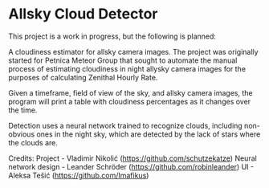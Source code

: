 # Allsky Cloud Detector
This project is a work in progress, but the following is planned:

A cloudiness estimator for allsky camera images. The project was originally started for Petnica Meteor Group that sought to automate the manual process of estimating
cloudiness in night allysky camera images for the purposes of calculating Zenithal Hourly Rate.

Given a timeframe, field of view of the sky, and allsky camera images, the program will print a table with cloudiness percentages as it changes over the time.

Detection uses a neural network trained to recognize clouds, including non-obvious ones in the night sky, which are detected by the lack of stars where the clouds are.

Credits:
Project - Vladimir Nikolić (https://github.com/schutzekatze)
Neural network design - Leander Schröder (https://github.com/robinleander)
UI - Aleksa Tešić (https://github.com/Imafikus)
